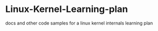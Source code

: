 # Linux-Kernel-Learning-plan
docs and other code samples for a linux kernel internals learning plan
